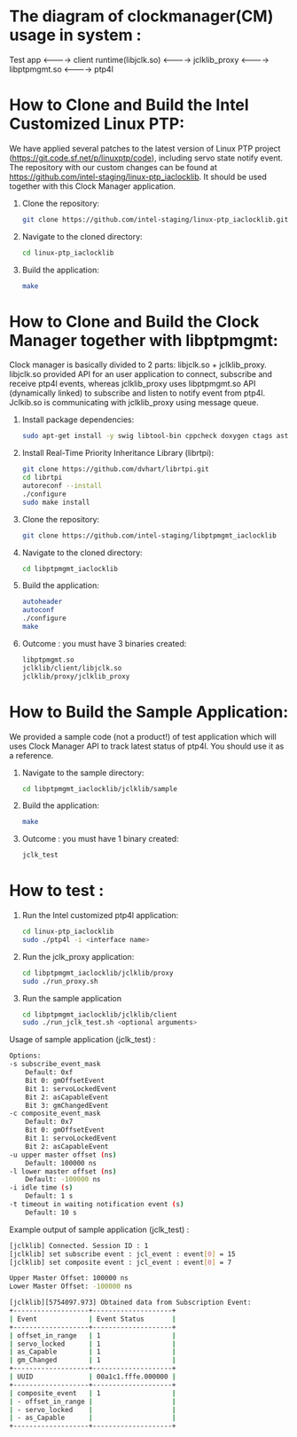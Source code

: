 <!-- SPDX-License-Identifier: GFDL-1.3-no-invariants-or-later
     SPDX-FileCopyrightText: Copyright © 2024 Intel Corporation. -->
# The diagram of clockmanager(CM)  usage in system : 

Test app <----> client runtime(libjclk.so) <----> jclklib_proxy <----> libptpmgmt.so <----> ptp4l

# How to Clone and Build the Intel Customized Linux PTP:

We have applied several patches to the latest version of Linux PTP project
(https://git.code.sf.net/p/linuxptp/code), including servo state notify event.
The repository with our custom changes can be found at
https://github.com/intel-staging/linux-ptp_iaclocklib. It should be used
together with this Clock Manager application.

1. Clone the repository:
    ```bash
    git clone https://github.com/intel-staging/linux-ptp_iaclocklib.git
    ```

2. Navigate to the cloned directory:
    ```bash
    cd linux-ptp_iaclocklib
    ```

3. Build the application:
    ```bash
    make
    ```

# How to Clone and Build the Clock Manager together with libptpmgmt:

Clock manager is basically divided to 2 parts: libjclk.so + jclklib_proxy.
libjclk.so provided API for an user application to connect, subscribe and
receive ptp4l events, whereas jclklib_proxy uses libptpmgmt.so API
(dynamically linked) to subscribe and listen to notify event from ptp4l.
Jclkib.so is communicating with jclklib_proxy using message queue.

1. Install package dependencies:
    ```bash
    sudo apt-get install -y swig libtool-bin cppcheck doxygen ctags astyle dot epstopdf valgrind
    ```

2. Install Real-Time Priority Inheritance Library (librtpi):
    ```bash
    git clone https://github.com/dvhart/librtpi.git
    cd librtpi
    autoreconf --install
    ./configure
    sudo make install
   ```

3. Clone the repository:
    ```bash
    git clone https://github.com/intel-staging/libptpmgmt_iaclocklib
    ```

4. Navigate to the cloned directory:
    ```bash
    cd libptpmgmt_iaclocklib
    ```

5. Build the application:
    ```bash
    autoheader
    autoconf
    ./configure
    make
    ```

6. Outcome : you must have 3 binaries created:
    ```bash
    libptpmgmt.so
    jclklib/client/libjclk.so
    jclklib/proxy/jclklib_proxy
    ```

# How to Build the Sample Application:

We provided a sample code (not a product!) of test application which will uses
Clock Manager API to track latest status of ptp4l. You should use it as a
reference.

1. Navigate to the sample directory:
    ```bash
    cd libptpmgmt_iaclocklib/jclklib/sample
    ```

2. Build the application:
    ```bash
    make
    ```

3. Outcome : you must have 1 binary created:
    ```bash
    jclk_test
    ```

# How to test :

1. Run the Intel customized ptp4l application:
    ```bash
    cd linux-ptp_iaclocklib
    sudo ./ptp4l -i <interface name>
    ```

2. Run the jclk_proxy application:
    ```bash
    cd libptpmgmt_iaclocklib/jclklib/proxy
    sudo ./run_proxy.sh
    ```

3. Run the sample application
    ```bash
    cd libptpmgmt_iaclocklib/jclklib/client
    sudo ./run_jclk_test.sh <optional arguments>
    ```

Usage of sample application (jclk_test) :
```bash
Options:
-s subscribe_event_mask
    Default: 0xf
    Bit 0: gmOffsetEvent
    Bit 1: servoLockedEvent
    Bit 2: asCapableEvent
    Bit 3: gmChangedEvent
-c composite_event_mask
    Default: 0x7
    Bit 0: gmOffsetEvent
    Bit 1: servoLockedEvent
    Bit 2: asCapableEvent
-u upper master offset (ns)
    Default: 100000 ns
-l lower master offset (ns)
    Default: -100000 ns
-i idle time (s)
    Default: 1 s
-t timeout in waiting notification event (s)
    Default: 10 s
```

Example output of sample application (jclk_test) :
```bash
[jclklib] Connected. Session ID : 1
[jclklib] set subscribe event : jcl_event : event[0] = 15
[jclklib] set composite event : jcl_event : event[0] = 7

Upper Master Offset: 100000 ns
Lower Master Offset: -100000 ns

[jclklib][5754097.973] Obtained data from Subscription Event:
+-------------------+--------------------+
| Event             | Event Status       |
+-------------------+--------------------+
| offset_in_range   | 1                  |
| servo_locked      | 1                  |
| as_Capable        | 1                  |
| gm_Changed        | 1                  |
+-------------------+--------------------+
| UUID              | 00a1c1.fffe.000000 |
+-------------------+--------------------+
| composite_event   | 1                  |
| - offset_in_range |                    |
| - servo_locked    |                    |
| - as_Capable      |                    |
+-------------------+--------------------+

```
